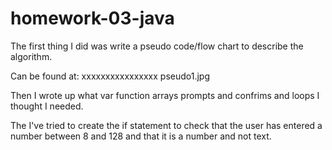 # homework-03-java


The first thing I did was write a pseudo code/flow chart to describe the algorithm.

Can be found at: xxxxxxxxxxxxxxxx pseudo1.jpg

Then I wrote up what var function arrays prompts and confrims and loops I thought I needed.

The I've tried to create the if statement to check that the user has entered a number  between 8 and 128 and that it is a number and not text.

